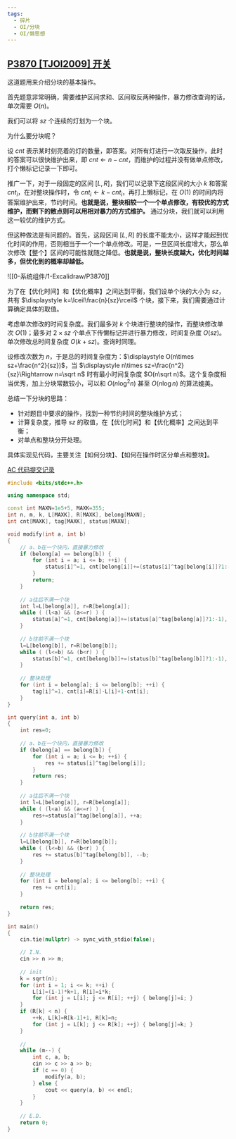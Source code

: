 ```yaml
---
tags:
  - 碎片
  - OI/分块
  - OI/懒思想
---
```

## [P3870 [TJOI2009] 开关](https://www.luogu.com.cn/problem/P3870)

这道题用来介绍分块的基本操作。

首先题意非常明确，需要维护区间求和、区间取反两种操作，暴力修改查询的话，单次需要 $O(n)$。

我们可以将 $sz$ 个连续的灯划为一个块。

为什么要分块呢？

设 $cnt$ 表示某时刻亮着的灯的数量，即答案。对所有灯进行一次取反操作，此时的答案可以很快维护出来，即 $cnt\leftarrow n-cnt$，而维护的过程并没有做单点修改，打个懒标记记录一下即可。

推广一下，对于一段固定的区间 $[L,R]$，我们可以记录下这段区间的大小 $k$ 和答案 $cnt_i$，在对整块操作时，令 $cnt_i\leftarrow k-cnt_i$，再打上懒标记，在 $O(1)$ 的时间内将答案维护出来，节约时间。**也就是说，整块相较一个一个单点修改，有较优的方式维护，而剩下的散点则可以用相对暴力的方式维护。** 通过分块，我们就可以利用这一较优的维护方式。

但这种做法是有问题的。首先，这段区间 $[L,R]$ 的长度不能太小，这样才能起到优化时间的作用，否则相当于一个一个单点修改。可是，一旦区间长度增大，那么单次修改【整个】区间的可能性就随之降低。**也就是说，整块长度越大，优化时间越多，但优化到的概率却越低。**

![[0-系统组件/1-Excalidraw/P3870]]

为了在【优化时间】和【优化概率】之间达到平衡，我们设单个块的大小为 $sz$，共有 $\displaystyle k=\lceil\frac{n}{sz}\rceil$ 个块，接下来，我们需要通过计算确定具体的取值。

考虑单次修改的时间复杂度。我们最多对 $k$ 个块进行整块的操作，而整块修改单次 $O(1)$；最多对 $2\times sz$ 个单点下传懒标记并进行暴力修改，时间复杂度 $O(sz)$。单次修改总时间复杂度 $O(k+sz)$。查询时同理。

设修改次数为 $n$，于是总的时间复杂度为：$\displaystyle O(n\times sz+\frac{n^2}{sz})$，当 $\displaystyle n\times sz=\frac{n^2}{sz}\Rightarrow n=\sqrt n$ 时有最小时间复杂度 $O(n\sqrt n)$。这个复杂度相当优秀，加上分块常数较小，可以和 $O(n\log^2 n)$ 甚至 $O(n\log n)$ 的算法媲美。

总结一下分块的思路：

- 针对题目中要求的操作，找到一种节约时间的整块维护方式；
- 计算复杂度，推导 $sz$ 的取值，在【优化时间】和【优化概率】之间达到平衡；
- 对单点和整块分开处理。

具体实现见代码，主要关注【如何分块】、【如何在操作时区分单点和整块】。

[AC 代码提交记录](https://www.luogu.com.cn/record/103294603)

```cpp
#include <bits/stdc++.h>

using namespace std;

const int MAXN=1e5+5, MAXK=355;
int n, m, k, L[MAXK], R[MAXK], belong[MAXN];
int cnt[MAXK], tag[MAXK], status[MAXN];

void modify(int a, int b)
{
	// a、b在一个块内，直接暴力修改
	if (belong[a] == belong[b]) {
		for (int i = a; i <= b; ++i) {
			status[i]^=1, cnt[belong[i]]+=(status[i]^tag[belong[i]]?1:-1);
		}
		return;
	}
	
	// a往后不满一个块
	int l=L[belong[a]], r=R[belong[a]];
	while ( (l<a) && (a<=r) ) {
		status[a]^=1, cnt[belong[a]]+=(status[a]^tag[belong[a]]?1:-1), ++a;
	}
	
	// b往前不满一个块
	l=L[belong[b]], r=R[belong[b]];
	while ( (l<=b) && (b<r) ) {
		status[b]^=1, cnt[belong[b]]+=(status[b]^tag[belong[b]]?1:-1), --b;
	}
	
	// 整块处理
	for (int i = belong[a]; i <= belong[b]; ++i) {
		tag[i]^=1, cnt[i]=R[i]-L[i]+1-cnt[i];
	}
}

int query(int a, int b)
{
	int res=0;
	
	// a、b在一个块内，直接暴力修改
	if (belong[a] == belong[b]) {
		for (int i = a; i <= b; ++i) {
			res += status[i]^tag[belong[i]];
		}
		return res;
	}
	
	// a往后不满一个块
	int l=L[belong[a]], r=R[belong[a]];
	while ( (l<a) && (a<=r) ) {
		res+=status[a]^tag[belong[a]], ++a;
	}
	
	// b往前不满一个块
	l=L[belong[b]], r=R[belong[b]];
	while ( (l<=b) && (b<r) ) {
		res += status[b]^tag[belong[b]], --b;
	}
	
	// 整块处理
	for (int i = belong[a]; i <= belong[b]; ++i) {
		res += cnt[i];
	}
	
	return res;
}

int main()
{
	cin.tie(nullptr) -> sync_with_stdio(false);

	// I.N.
	cin >> n >> m;
	
	// init
	k = sqrt(n);
	for (int i = 1; i <= k; ++i) {
		L[i]=(i-1)*k+1, R[i]=i*k;
		for (int j = L[i]; j <= R[i]; ++j) { belong[j]=i; }
	}
	if (R[k] < n) {
		++k, L[k]=R[k-1]+1, R[k]=n;
		for (int j = L[k]; j <= R[k]; ++j) { belong[j]=k; }
	}
	
	//
	while (m--) {
		int c, a, b;
		cin >> c >> a >> b;
		if (c == 0) {
			modify(a, b);
		} else {
			cout << query(a, b) << endl;
		}
	}
	
	// E.D.
	return 0;
}
```
